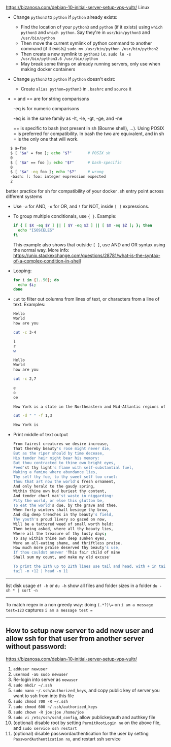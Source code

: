 https://bizanosa.com/debian-10-initial-server-setup-vps-vultr/ Linux

- Change ```python3``` to ```python``` if ```python``` already exists:
  - Find the location of your ```python3``` and ```python``` (if it exists) using ```which python3``` and ```which python```. Say they're in ```usr/bin/python3``` and ```/usr/bin/python```
  - Then move the current symlink of python command to another command (if it exists) ```sudo mv /usr/bin/python /usr/bin/python2```
  - Then create a new symlink to ```python3``` i.e. ```sudo ln -s /usr/bin/python3.6 /usr/bin/python```
  - May break some things on already running servers, only use when making docker containers
- Change ```python3``` to ```python``` if ```python``` doesn't exist:
  - Create ```alias python=python3``` in ```.bashrc``` and ```source``` it

- = and == are for string comparisons
  
  -eq is for numeric comparisons
  
  -eq is in the same family as -lt, -le, -gt, -ge, and -ne

  == is specific to bash (not present in sh (Bourne shell), ...). Using POSIX = is preferred for compatibility. In bash the two are equivalent, and in sh = is the only one that will work.
```sh
  $ a=foo
  $ [ "$a" = foo ]; echo "$?"       # POSIX sh
  0
  $ [ "$a" == foo ]; echo "$?"      # bash-specific
  0
  $ [ "$a" -eq foo ]; echo "$?"     # wrong
  -bash: [: foo: integer expression expected
  2
  ```
  better practice for sh for compatibility of your docker .sh entry point across different systems
  
- Use ```-a``` for AND, ```-o``` for OR, and ```!``` for NOT, inside ```[ ]``` expressions.

- To group multiple conditionals, use ```{ }```. Example:
  ```sh
  if { [ $X -eq $Y ] || [ $Y -eq $Z ] || [ $X -eq $Z ]; }; then
    echo "ISOSCELES"
  fi
  ```
  This example also shows that outside ```[ ]```, use AND and OR syntax using the normal way. More info: https://unix.stackexchange.com/questions/28781/what-is-the-syntax-of-a-complex-condition-in-shell

- Looping:
  ```sh
  for i in {1..50}; do
    echo $i;
  done
  ```
- ```cut``` to filter out columns from lines of text, or characters from a line of text.
  Examples:
  ```sh
  Hello
  World
  how are you
  
  cut -c 3-4 
  
  l
  r
  w
  ```
  
  ```sh
  Hello
  World
  how are you
  
  cut -c 2,7 
  
  e
  o
  oe
  ```
  
  ```sh
  New York is a state in the Northeastern and Mid-Atlantic regions of the United States. 
  
  cut -d " " -f 1,3
  
  New York is
  ```
  
- Print middle of text output
  ```sh
  From fairest creatures we desire increase,
  That thereby beauty's rose might never die,
  But as the riper should by time decease,
  His tender heir might bear his memory:
  But thou contracted to thine own bright eyes,
  Feed'st thy light's flame with self-substantial fuel,
  Making a famine where abundance lies,
  Thy self thy foe, to thy sweet self too cruel:
  Thou that art now the world's fresh ornament,
  And only herald to the gaudy spring,
  Within thine own bud buriest thy content,
  And tender churl mak'st waste in niggarding:
  Pity the world, or else this glutton be,
  To eat the world's due, by the grave and thee.
  When forty winters shall besiege thy brow,
  And dig deep trenches in thy beauty's field,
  Thy youth's proud livery so gazed on now,
  Will be a tattered weed of small worth held:
  Then being asked, where all thy beauty lies,
  Where all the treasure of thy lusty days;
  To say within thine own deep sunken eyes,
  Were an all-eating shame, and thriftless praise.
  How much more praise deserved thy beauty's use,
  If thou couldst answer 'This fair child of mine
  Shall sum my count, and make my old excuse'

  To print the 12th up to 22th lines use tail and head, with + in tail to output everything except the 12 lines from top (without +, it outputs the 12 lines  from the bottom):
  tail -n +12 | head -n 11
  ```

------------

list disk usage `df -h` or `du -h`
show all files and folder sizes in a folder `du -sh * | sort -n`

------------

To match regex in a non greedy way:
doing `(.*?)\=` on `i am a message test=123` captures `i am a message test =`

------------

## How to setup new server to add new user and allow ssh for that user from another server without password: 
https://bizanosa.com/debian-10-initial-server-setup-vps-vultr/
1. `adduser newuser`
2. `usermod -aG sudo newuser`
3. Re-login into server as `newuser`
4. `sudo mkdir ~/.ssh`
5. `sudo nano ~/.ssh/authorized_keys`, and copy public key of server you want to ssh from into this file
6. `sudo chmod 700 -R ~/.ssh`
7. `sudo chmod 600 ~/.ssh/authorized_keys`
8. `sudo chown -R joe:joe /home/joe`
9. `sudo vi /etc/ssh/sshd_config`, allow publickeyauth and authkey file
10. (optional) disable root by setting `PermitRootLogin no` on the above file, and `sudo service ssh restart`
11. (optional) disable passwordauthentication for the user by setting `PasswordAuthentication no`, and restart ssh service
